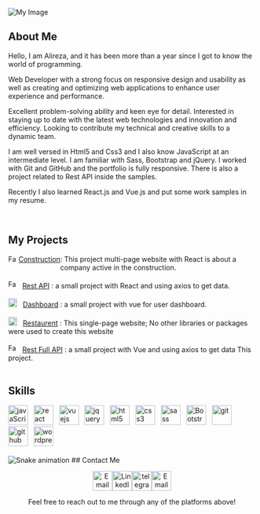 ![My Image](https://media.licdn.com/dms/image/v2/D4D16AQEcaWAGkEr-dg/profile-displaybackgroundimage-shrink_350_1400/profile-displaybackgroundimage-shrink_350_1400/0/1730978104872?e=1736380800&v=beta&t=MVlA1qPbPn-aJLTP6KXccgjDeufR24M69pICVsFWhrU)

## About Me
Hello, I am Alireza, and it has been more than a year since I got to know the world of programming.

Web Developer with a strong focus on responsive design and usability as well as creating and optimizing web applications to enhance user experience and performance.

Excellent problem-solving ability and keen eye for detail. Interested in staying up to date with the latest web technologies and innovation and efficiency. Looking to contribute my technical and creative skills to a dynamic team.

I am well versed in Html5 and Css3 and I also know JavaScript at an intermediate level. I am familiar with Sass, Bootstrap and jQuery. I worked with Git and GitHub and the portfolio is fully responsive. There is also a project related to Rest API inside the samples.

Recently I also learned React.js and Vue.js and put some work samples in my resume.

<br/>

## My Projects
<div style="display:flex">
    <img src="https://constructionreact2023.netlify.app/Favicon.ico" alt="Favicon" width="17" height="17">
    &nbsp;
    <a href="https://constructionreact2023.netlify.app/">Construction</a>
    : This project multi-page website with React is about a company active in the construction.
</div>
<br/>
<div>
    <img src="https://cryptoreact2023.netlify.app/Favicon.ico" alt="Favicon" width="17" height="17">
    &nbsp;
    <a href="https://cryptoreact2023.netlify.app/">Rest API</a>
    : a small project with React and using axios to get data.
</div>
<br/>
<div>
    <img src="https://dashboardvue2024.netlify.app/Favicon.ico" alt="Favicon" width="18" height="18">
    &nbsp;
    <a href="https://dashboardvue2024.netlify.app/">Dashboard</a>
    : a small project with vue for user dashboard.
</div>
<br/>
<div>
    <img src="https://restaurentjs2023.netlify.app/Images/Favicon.ico" alt="Favicon" width="18" height="18">
    &nbsp;
    <a href="https://restaurentjs2023.netlify.app/">Restaurent</a>
    : This single-page website; No other libraries or packages were used to create this website
</div>
<br/>
<div>
    <img src="https://restapivue2024.netlify.app/Favicon.ico" alt="Favicon" width="17" height="17">
    &nbsp;
    <a href="https://restapivue2024.netlify.app/">Rest Full API</a>
    : a small project with Vue and using axios to get data This project.
</div>

<br/>
  
## Skills
<div>
    <img src="https://cdn.jsdelivr.net/gh/devicons/devicon/icons/javascript/javascript-plain.svg" height="40" alt="javaScript" title="javascript" />
    &nbsp;
    <img src="https://cdn.jsdelivr.net/gh/devicons/devicon/icons/react/react-original.svg" height="40" alt="react" title="React" />
    &nbsp;
    <img src="https://cdn.jsdelivr.net/gh/devicons/devicon/icons/vuejs/vuejs-original.svg" height="40" alt="vuejs" title="vuejs" />
    &nbsp;
    <img src="https://cdn.jsdelivr.net/gh/devicons/devicon/icons/jquery/jquery-original.svg" height="40" alt="jquery" title="Jquery" />
    &nbsp;
    <img src="https://cdn.jsdelivr.net/gh/devicons/devicon/icons/html5/html5-original.svg" height="40" alt="html5" title="Html5" />
    &nbsp;
    <img src="https://cdn.jsdelivr.net/gh/devicons/devicon/icons/css3/css3-original.svg" height="40" alt="css3" title="Css3" />
    &nbsp;
    <img src="https://cdn.jsdelivr.net/gh/devicons/devicon/icons/sass/sass-original.svg" height="40" alt="sass" title="Sass" />
    &nbsp;
    <img src="https://cdn.jsdelivr.net/gh/devicons/devicon/icons/bootstrap/bootstrap-original.svg" height="40" alt="Bootstrap" title="bootstrap" />
    &nbsp;
    <img src="https://cdn.jsdelivr.net/gh/devicons/devicon/icons/git/git-original.svg" height="40" alt="git" title="Git" />
    &nbsp;
    <img src="https://cdn.jsdelivr.net/gh/devicons/devicon/icons/github/github-original.svg" height="40" alt="github" title="GitHub" />
    &nbsp;
    <img src="https://cdn.jsdelivr.net/gh/devicons/devicon/icons/wordpress/wordpress-plain.svg" height="40" alt="wordpress" title="WordPress" />
</div>

<br/>
<img src="https://raw.githubusercontent.com/alirezasamadias/alirezasamadias/output/snake.svg" alt="Snake animation" />
## Contact Me
<p align="center"><a href="mailto:alireza.samadi.as.as@gmail.com"><img src="https://img.icons8.com/3d-fluency/94/email.png" alt="Email" width="40" height="40"/></a><a href="https://linkedin.com/in/alireza-samadi-as"><img src="https://img.icons8.com/3d-fluency/100/linkedin.png" alt="LinkedIn" width="40" height="40"/></a><a href="https://t.me/Alirezasa_as/"><img src="https://img.icons8.com/3d-fluency/100/telegram.png" alt="telegram" width="40" height="40"/></a><a href="https://alirezasamadi.netlify.app"><img src="https://img.icons8.com/3d-fluency/100/world-wide-web-blue-globe-1.png" alt="Email" width="40" height="40"/></a></p><p align="center"> Feel free to reach out to me through any of the platforms above!</p>
